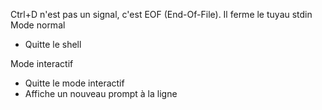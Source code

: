 Ctrl+D n'est pas un signal, c'est EOF (End-Of-File). Il ferme le tuyau stdin
Mode normal
- Quitte le shell

Mode interactif
- Quitte le mode interactif
- Affiche un nouveau prompt à la ligne